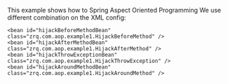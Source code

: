 This example shows how to Spring Aspect Oriented Programming
We use different combination on the XML config:

	<bean id="hijackBeforeMethodBean" class="zrq.com.aop.example1.HijackBeforeMethod" />
	<bean id="hijackAfterMethodBean" class="zrq.com.aop.example1.HijackAfterMethod" />
	<bean id="hijackThrowExceptionBean" class="zrq.com.aop.example1.HijackThrowException" />
	<bean id="hijackAroundMethodBean" class="zrq.com.aop.example1.HijackAroundMethod" />



